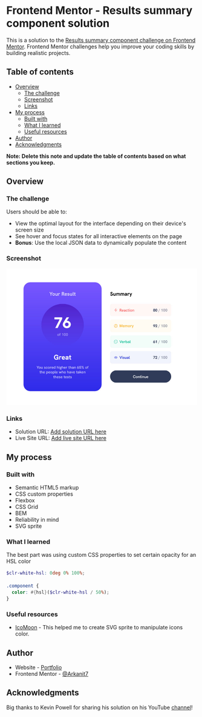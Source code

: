# Frontend Mentor - Results summary component solution

This is a solution to the [Results summary component challenge on Frontend Mentor](https://www.frontendmentor.io/challenges/results-summary-component-CE_K6s0maV). Frontend Mentor challenges help you improve your coding skills by building realistic projects. 

## Table of contents

- [Overview](#overview)
  - [The challenge](#the-challenge)
  - [Screenshot](#screenshot)
  - [Links](#links)
- [My process](#my-process)
  - [Built with](#built-with)
  - [What I learned](#what-i-learned)
  - [Useful resources](#useful-resources)
- [Author](#author)
- [Acknowledgments](#acknowledgments)

**Note: Delete this note and update the table of contents based on what sections you keep.**

## Overview

### The challenge

Users should be able to:

- View the optimal layout for the interface depending on their device's screen size
- See hover and focus states for all interactive elements on the page
- **Bonus**: Use the local JSON data to dynamically populate the content

### Screenshot

![](./screenshot.jpg)

### Links

- Solution URL: [Add solution URL here](https://github.com/Arkanit7/frontendmentor-results-summary)
- Live Site URL: [Add live site URL here](https://arkanit7.github.io/frontendmentor-results-summary)

## My process

### Built with

- Semantic HTML5 markup
- CSS custom properties
- Flexbox
- CSS Grid
- BEM
- Reliability in mind
- SVG sprite

### What I learned

The best part was using custom CSS properties to set certain opacity for an HSL color

```scss
$clr-white-hsl: 0deg 0% 100%;

.component {
  color: #{hsl}($clr-white-hsl / 50%);
}
```

### Useful resources

- [IcoMoon](https://icomoon.io/app) - This helped me to create SVG sprite to manipulate icons color.

## Author

- Website - [Portfolio](https://arkanit7.github.io/)
- Frontend Mentor - [@Arkanit7](https://www.frontendmentor.io/profile/Arkanit7)


## Acknowledgments

Big thanks to Kevin Powell for sharing his solution on his YouTube [channel](https://www.youtube.com/@KevinPowell)!
